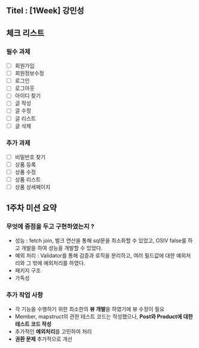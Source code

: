 ## Titel : [1Week] 강민성

## 체크 리스트

### 필수 과제

- [ ] 회원가입
- [ ] 회원정보수정
- [ ] 로그인
- [ ] 로그아웃
- [ ] 아이디 찾기
- [ ] 글 작성
- [ ] 글 수정
- [ ] 글 리스트
- [ ] 글 삭제

### 추가 과제

- [ ] 비밀번호 찾기
- [ ] 상품 등록
- [ ] 상품 수정
- [ ] 상품 리스트
- [ ] 상품 상세페이지

## 1주차 미션 요약

### 무엇에 중점을 두고 구현하였는지 ?
- 성능 : fetch join, 벌크 연산을 통해 sql문을 최소화할 수 있었고, OSIV false를 하고 개발을 하여 성능을 개발할 수 있었다.
- 예외 처리 : Validator를 통해 검증과 로직을 분리하고, 여러 필드값에 대한 예외처리와 그 밖에 예외처리를 하였다.
- 패키지 구조
- 가독성

### 추가 작업 사항 
- 각 기능을 수행하기 위한 최소한의 **뷰 개발**을 하였기에 뷰 수정이 필요
- Member, mapstruct의 관한 테스트 코드는 작성했으나, **Post와 Product에 대한 테스트 코드 작성**
- 추가적인 **예외처리**를 고민하여 처리
- **권환 문제** 추가적으로 개선
